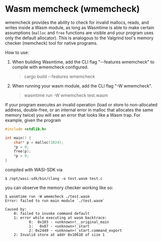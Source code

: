 # Wasm memcheck (wmemcheck)

wmemcheck provides the ability to check for invalid mallocs, reads, and writes
inside a Wasm module, as long as Wasmtime is able to make certain assumptions
(`malloc` and `free` functions are visible and your program uses only the
default allocator). This is analogous to the Valgrind tool's memory checker
(memcheck) tool for native programs.

How to use:

1. When building Wasmtime, add the CLI flag "--features wmemcheck" to compile with wmemcheck configured.
    > cargo build --features wmemcheck
2. When running your wasm module, add the CLI flag "-W wmemcheck".
    > wasmtime run -W wmemcheck test.wasm

If your program executes an invalid operation (load or store to non-allocated
address, double-free, or an internal error in malloc that allocates the same
memory twice) you will see an error that looks like a Wasm trap. For example, given the program

```c
#include <stdlib.h>

int main() {
    char* p = malloc(1024);
    *p = 0;
    free(p);
    *p = 0;
}
```

compiled with WASI-SDK via

```plain
$ /opt/wasi-sdk/bin/clang -o test.wasm test.c
```

you can observe the memory checker working like so:

```plain
$ wasmtime run -W wmemcheck ./test.wasm
Error: failed to run main module `./test.wasm`

Caused by:
    0: failed to invoke command default
    1: error while executing at wasm backtrace:
           0:  0x103 - <unknown>!__original_main
           1:   0x87 - <unknown>!_start
           2: 0x2449 - <unknown>!_start.command_export
    2: Invalid store at addr 0x10610 of size 1
```

